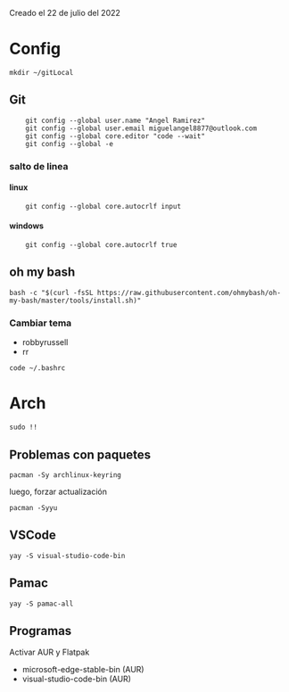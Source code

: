 Creado el 22 de julio del 2022

# Config

```shell
mkdir ~/gitLocal
```

## Git

```shell
    git config --global user.name "Angel Ramirez"
    git config --global user.email miguelangel8877@outlook.com
    git config --global core.editor "code --wait"
    git config --global -e
```

### salto de linea

#### linux

```shell
    git config --global core.autocrlf input
```

#### windows

```shell
    git config --global core.autocrlf true
```

## oh my bash

```shell
bash -c "$(curl -fsSL https://raw.githubusercontent.com/ohmybash/oh-my-bash/master/tools/install.sh)"
```

### Cambiar tema

- robbyrussell
- rr

```shell
code ~/.bashrc
```

# Arch

```shell
sudo !!
```

## Problemas con paquetes

```shell
pacman -Sy archlinux-keyring
```

luego, forzar actualización

```shell
pacman -Syyu
```

## VSCode

```shell
yay -S visual-studio-code-bin
```

## Pamac

```shell
yay -S pamac-all
```

## Programas

Activar AUR y Flatpak

- microsoft-edge-stable-bin (AUR)
- visual-studio-code-bin (AUR)
